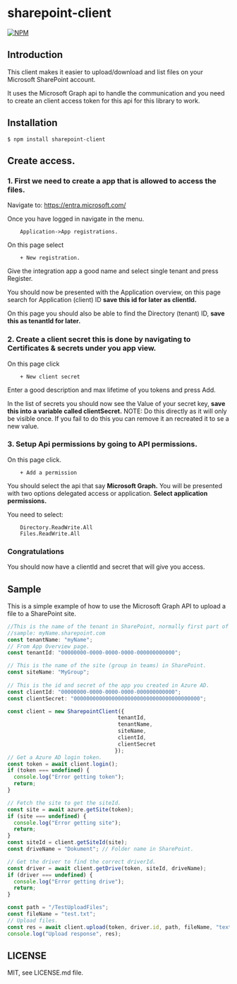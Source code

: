 sharepoint-client
====

[![NPM](https://nodei.co/npm/sharepoint-client.png)](https://nodei.co/npm/sharepoint-client/)

## Introduction
This client makes it easier to upload/download and list files on your Microsoft SharePoint account.

It uses the Microsoft Graph api to handle the communication and you need to create an 
client access token for this api for this library to work.

## Installation

```
$ npm install sharepoint-client
```

## Create access.

### 1. First we need to create a app that is allowed to access the files. 
   
   Navigate to: https://entra.microsoft.com/

   Once you have logged in navigate in the menu.

        Application->App registrations.

   On this page select 

        + New registration.

   Give the integration app a good name and select single tenant and press Register.

   You should now be presented with the Application overview, on this page search for
   Application (client) ID <b>save this id for later as clientId.</b>

   On this page you should also be able to find the Directory (tenant) ID, <b>save this as
   tenantId for later.</b>


### 2. Create a client secret this is done by navigating to Certificates & secrets under you app view.

   On this page click

        + New client secret 

   Enter a good description and max lifetime of you tokens and press Add.

   In the list of secrets you should now see the Value of your secret key, <b>save this into 
   a variable called clientSecret.</b> NOTE: Do this directly as it will only be visible once.
   If you fail to do this you can remove it an recreated it to se a new value.

### 3. Setup Api permissions by going to API permissions.
   
   On this page click.

        + Add a permission

   You should select the api that say <b>Microsoft Graph.</b>
   You will be presented with two options delegated access or application.
    <b>Select application permissions.</b>

   You need to select:

        Directory.ReadWrite.All
        Files.ReadWrite.All
  
### Congratulations
You should now have a clientId and secret that will give you access.



## Sample
  This is a simple example of how to use the Microsoft Graph API to upload a file to a SharePoint site.
  
  ```ts
//This is the name of the tenant in SharePoint, normally first part of the url.
//sample: myName.sharepoint.com  
const tenantName: "myName";
// From App Overview page.
const tenantId: "00000000-0000-0000-0000-000000000000";
  
// This is the name of the site (group in teams) in SharePoint.
const siteName: "MyGroup";
   
// This is the id and secret of the app you created in Azure AD.
const clientId: "00000000-0000-0000-0000-000000000000";
const clientSecret: "0000000000000000000000000000000000000000";
  
const client = new SharepointClient({
                                     tenantId,
                                     tenantName,
                                     siteName,
                                     clientId,
                                     clientSecret
                                    });
// Get a Azure AD login token.                                    
const token = await client.login();
if (token === undefined) {
    console.log("Error getting token");
    return;
}

// Fetch the site to get the siteId.
const site = await azure.getSite(token);
if (site === undefined) {
    console.log("Error getting site");
    return;
}
const siteId = client.getSiteId(site);
const driveName = "Dokument"; // Folder name in SharePoint.

// Get the driver to find the correct driverId.
const driver = await client.getDrive(token, siteId, driveName);
if (driver === undefined) {
    console.log("Error getting drive");
    return;
}

const path = "/TestUploadFiles";
const fileName = "test.txt";
// Upload files.
const res = await client.upload(token, driver.id, path, fileName, "text/plain");
console.log("Upload response", res);
```

## LICENSE

MIT, see LICENSE.md file.